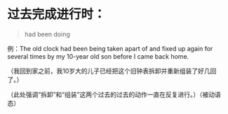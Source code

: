 # **过去完成进行时：**

> had been doing

例：The old clock had been being taken apart of and fixed up again for several times by my 10-year old son before I came back home.

（我回到家之前，我10岁大的儿子已经把这个旧钟表拆卸并重新组装了好几回了。）

（此处强调“拆卸”和“组装”这两个过去的过去的动作一直在反复进行。）（被动语态）